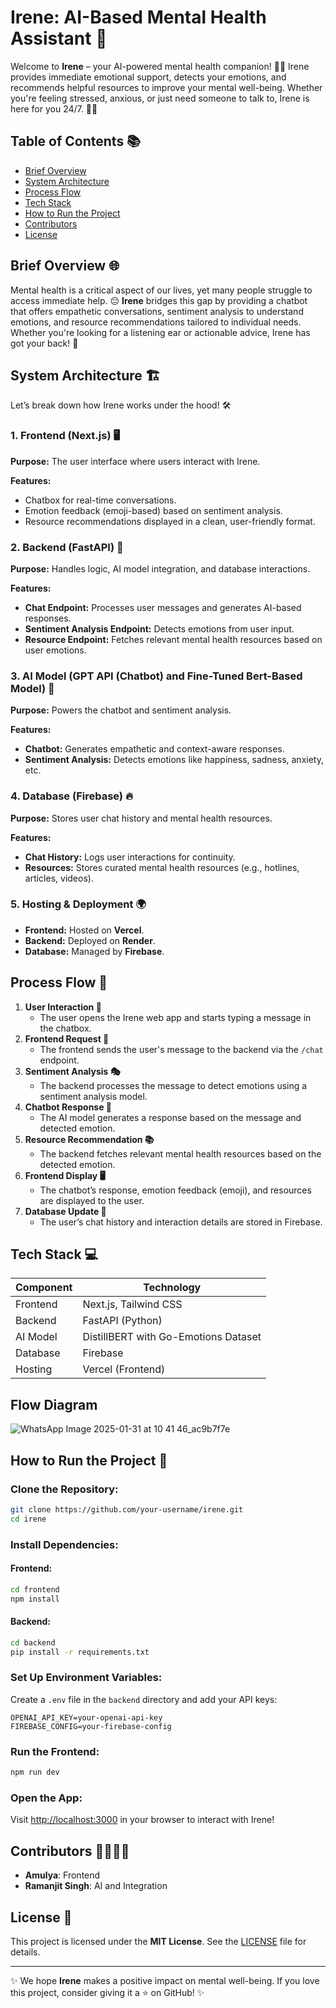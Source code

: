 # Irene: AI-Based Mental Health Assistant 🌟

Welcome to **Irene** – your AI-powered mental health companion! 🤖💬 Irene provides immediate emotional support, detects your emotions, and recommends helpful resources to improve your mental well-being. Whether you're feeling stressed, anxious, or just need someone to talk to, Irene is here for you 24/7. 🌈✨

## Table of Contents 📚
- [Brief Overview](#brief-overview)
- [System Architecture](#system-architecture)
- [Process Flow](#process-flow)
- [Tech Stack](#tech-stack)
- [How to Run the Project](#how-to-run-the-project)
- [Contributors](#contributors)
- [License](#license)

## Brief Overview 🌐

Mental health is a critical aspect of our lives, yet many people struggle to access immediate help. 😔 **Irene** bridges this gap by providing a chatbot that offers empathetic conversations, sentiment analysis to understand emotions, and resource recommendations tailored to individual needs. Whether you're looking for a listening ear or actionable advice, Irene has got your back! 💪

## System Architecture 🏗️

Let’s break down how Irene works under the hood! 🛠️

### 1. Frontend (Next.js) 🖥️
**Purpose:** The user interface where users interact with Irene.

**Features:**
- Chatbox for real-time conversations.
- Emotion feedback (emoji-based) based on sentiment analysis.
- Resource recommendations displayed in a clean, user-friendly format.

### 2. Backend (FastAPI) 🚀
**Purpose:** Handles logic, AI model integration, and database interactions.

**Features:**
- **Chat Endpoint:** Processes user messages and generates AI-based responses.
- **Sentiment Analysis Endpoint:** Detects emotions from user input.
- **Resource Endpoint:** Fetches relevant mental health resources based on user emotions.

### 3. AI Model (GPT API (Chatbot) and Fine-Tuned Bert-Based Model) 🧠
**Purpose:** Powers the chatbot and sentiment analysis.

**Features:**
- **Chatbot:** Generates empathetic and context-aware responses.
- **Sentiment Analysis:** Detects emotions like happiness, sadness, anxiety, etc.

### 4. Database (Firebase) 🔥
**Purpose:** Stores user chat history and mental health resources.

**Features:**
- **Chat History:** Logs user interactions for continuity.
- **Resources:** Stores curated mental health resources (e.g., hotlines, articles, videos).

### 5. Hosting & Deployment 🌍
- **Frontend:** Hosted on **Vercel**.
- **Backend:** Deployed on **Render**.
- **Database:** Managed by **Firebase**.

## Process Flow 🔄

1. **User Interaction 👤**
   - The user opens the Irene web app and starts typing a message in the chatbox.
2. **Frontend Request 📨**
   - The frontend sends the user's message to the backend via the `/chat` endpoint.
3. **Sentiment Analysis 🎭**
   - The backend processes the message to detect emotions using a sentiment analysis model.
4. **Chatbot Response 🤖**
   - The AI model generates a response based on the message and detected emotion.
5. **Resource Recommendation 📚**
   - The backend fetches relevant mental health resources based on the detected emotion.
6. **Frontend Display 🖥️**
   - The chatbot’s response, emotion feedback (emoji), and resources are displayed to the user.
7. **Database Update 🔄**
   - The user’s chat history and interaction details are stored in Firebase.

## Tech Stack 💻

| Component   | Technology |
|------------|-----------|
| Frontend   | Next.js, Tailwind CSS |
| Backend    | FastAPI (Python) |
| AI Model   | DistillBERT with Go-Emotions Dataset |
| Database   | Firebase |
| Hosting    | Vercel (Frontend) |

## Flow Diagram

![WhatsApp Image 2025-01-31 at 10 41 46_ac9b7f7e](https://github.com/user-attachments/assets/3d31fe58-219f-404c-9151-ef71fee5024f)


## How to Run the Project 🚀

### Clone the Repository:
```bash
git clone https://github.com/your-username/irene.git
cd irene
```

### Install Dependencies:

#### Frontend:
```bash
cd frontend
npm install
```

#### Backend:
```bash
cd backend
pip install -r requirements.txt
```

### Set Up Environment Variables:
Create a `.env` file in the `backend` directory and add your API keys:
```plaintext
OPENAI_API_KEY=your-openai-api-key
FIREBASE_CONFIG=your-firebase-config
```


### Run the Frontend:
```bash
npm run dev
```

### Open the App:
Visit [http://localhost:3000](http://localhost:3000) in your browser to interact with Irene!

## Contributors 👩‍💻👨‍💻
- **Amulya**: Frontend
- **Ramanjit Singh**:  AI and Integration

## License 📜
This project is licensed under the **MIT License**. See the [LICENSE](LICENSE) file for details.

---

✨ We hope **Irene** makes a positive impact on mental well-being. If you love this project, consider giving it a ⭐ on GitHub! ✨
